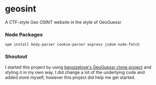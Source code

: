 # geosint
A CTF-style Geo OSINT website in the style of GeoGuessr

### Node Packages
```
npm install body-parser cookie-parser express jsdom node-fetch
```

### Shoutout
I started this project by using [bensizelove's GeoGuessr clone project](https://github.com/bensizelove/geoguessr)
and styling it in my own way. I did change a lot of the underlying code and added more myself, however this project 
did help me get started.